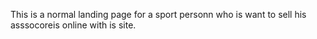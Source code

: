 This is a normal landing page for a sport personn who is want to sell his asssocoreis online with is site.
